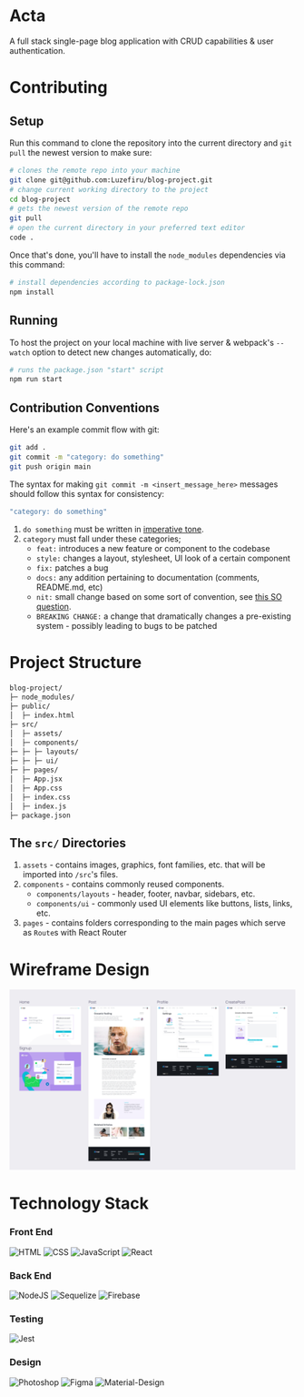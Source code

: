 # Acta

A full stack single-page blog application with CRUD capabilities & user authentication.

# Contributing

## Setup

Run this command to clone the repository into the current directory and `git pull` the newest version to make sure:

```bash
# clones the remote repo into your machine
git clone git@github.com:Luzefiru/blog-project.git
# change current working directory to the project
cd blog-project
# gets the newest version of the remote repo
git pull
# open the current directory in your preferred text editor
code .
```

Once that's done, you'll have to install the `node_modules` dependencies via this command:

```bash
# install dependencies according to package-lock.json
npm install
```

## Running

To host the project on your local machine with live server & webpack's `--watch` option to detect new changes automatically, do:

```bash
# runs the package.json "start" script
npm run start
```

## Contribution Conventions

Here's an example commit flow with git:

```bash
git add .
git commit -m "category: do something"
git push origin main
```

The syntax for making `git commit -m <insert_message_here>` messages should follow this syntax for consistency:

```bash
"category: do something"
```

1. `do something` must be written in [imperative tone](https://www.theserverside.com/video/Follow-these-git-commit-message-guidelines#:~:text=If%20you%20want%20to%20write,Instead%2C%20describe%20what%20was%20done.).
2. `category` must fall under these categories;
   - `feat:` introduces a new feature or component to the codebase
   - `style:` changes a layout, stylesheet, UI look of a certain component
   - `fix:` patches a bug
   - `docs:` any addition pertaining to documentation (comments, README.md, etc)
   - `nit:` small change based on some sort of convention, see [this SO question](https://stackoverflow.com/questions/27810522/what-does-nit-mean-in-hacker-speak).
   - `BREAKING CHANGE:` a change that dramatically changes a pre-existing system - possibly leading to bugs to be patched

# Project Structure

```
blog-project/
├─ node_modules/
├─ public/
│  ├─ index.html
├─ src/
│  ├─ assets/
│  ├─ components/
├─ ├─ ├─ layouts/
├─ ├─ ├─ ui/
├─ ├─ pages/
│  ├─ App.jsx
│  ├─ App.css
│  ├─ index.css
│  ├─ index.js
├─ package.json
```

## The `src/` Directories

1. `assets` - contains images, graphics, font families, etc. that will be imported into `/src`'s files.
2. `components` - contains commonly reused components.
   - `components/layouts` - header, footer, navbar, sidebars, etc.
   - `components/ui` - commonly used UI elements like buttons, lists, links, etc.
3. `pages` - contains folders corresponding to the main pages which serve as `Route`s with React Router

# Wireframe Design

<img src="./docs/early-wireframe.png" alt="Early Wireframe Design">

# Technology Stack

### Front End

![HTML](https://img.shields.io/badge/HTML5-E34F26?style=for-the-badge&logo=html5&logoColor=white)
![CSS](https://img.shields.io/badge/CSS3-1572B6?style=for-the-badge&logo=css3&logoColor=white)
![JavaScript](https://img.shields.io/badge/JavaScript-323330?style=for-the-badge&logo=javascript&logoColor=F7DF1E)
![React](https://img.shields.io/badge/React-20232A?style=for-the-badge&logo=react&logoColor=61DAFB)

### Back End

![NodeJS](https://img.shields.io/badge/Node.js-339933?style=for-the-badge&logo=nodedotjs&logoColor=white)
![Sequelize](https://img.shields.io/badge/Sequelize-52B0E7?style=for-the-badge&logo=Sequelize&logoColor=white)
![Firebase](https://img.shields.io/badge/Firebase-039BE5?style=for-the-badge&logo=Firebase&logoColor=white)

### Testing

![Jest](https://img.shields.io/badge/Jest-C21325?style=for-the-badge&logo=jest&logoColor=white)

### Design

![Photoshop](https://img.shields.io/badge/Adobe%20Photoshop-31A8FF?style=for-the-badge&logo=Adobe%20Photoshop&logoColor=black)
![Figma](https://img.shields.io/badge/Figma-F24E1E?style=for-the-badge&logo=figma&logoColor=white)
![Material-Design](https://img.shields.io/badge/material%20design-757575?style=for-the-badge&logo=material%20design&logoColor=white)
